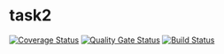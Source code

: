 # task2
[![Coverage Status](https://coveralls.io/repos/github/Kalyushin/task2/badge.svg?branch=master)](https://coveralls.io/github/Kalyushin/task2?branch=master)
[![Quality Gate Status](https://sonarcloud.io/api/project_badges/measure?project=Kalyushin_task2&metric=alert_status)](https://sonarcloud.io/dashboard?id=Kalyushin_task2)
[![Build Status](https://travis-ci.org/Kalyushin/task2.svg?branch=master)](https://travis-ci.org/Kalyushin/task2)
